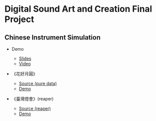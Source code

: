 Digital Sound Art and Creation Final Project
===
## Chinese Instrument Simulation
- Demo 
    - [Slides](https://docs.google.com/presentation/d/11zOXdKmfZ1bjQZCCTZ18SI_GCdxZ1jFJ4zhQ0Xqh_V0/edit?usp=sharing)
    - [Video](https://youtu.be/6N4jZ4RtZlc)
- 《花好月圓》
    - [Source (pure data)](https://github.com/FooJiaYin/chinese-instrument-pd/blob/main/demo/花好月圓.pd)
    - [Demo](https://github.com/FooJiaYin/chinese-instrument-pd/blob/main/demo/花好月圓.wav)

- 《臺灣燈會》(reaper)
    - [Source (reaper)](https://github.com/FooJiaYin/chinese-instrument-pd/blob/main/demo/臺灣燈會.pd)
    - [Demo](https://drive.google.com/file/d/1xV75tCX5cG_qIIKs19MwHvTJBjx4yMEe/view?usp=drivesdk)